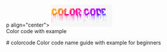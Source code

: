 p align="center">
<img src="https://github.com/basu021/colorcode/blob/master/logo/main.png" height="60"><br>
Color code with example
</p>
# colorcode
Color code name guide with example for beginners
